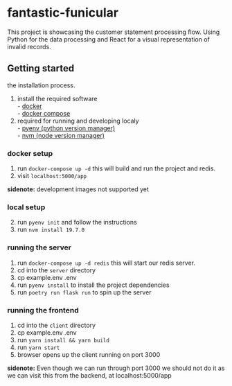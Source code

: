 # fantastic-funicular
  This project is showcasing the customer statement processing flow.
  Using Python for the data processing and React for a visual representation of invalid records.


## 

## Getting started
  the installation process.
  1. install the required software\
    - [docker](https://docs.docker.com/engine/install/)\
    - [docker compose](https://docs.docker.com/compose/install//)
  2. required for running and developing localy\
    - [pyenv (python version manager)](https://github.com/pyenv/pyenv#installation)\
    - [nvm (node version manager)](https://github.com/nvm-sh/nvm#installing-and-updating)


### docker setup
  1. run `docker-compose up -d` this will build and run the project and redis.
  2. visit `localhost:5000/app`

  **sidenote:** development images not supported yet
### local setup

  2. run `pyenv init` and follow the instructions
  3. run `nvm install 19.7.0`
  
  ### running the server
  1. run `docker-compose up -d redis` this will start our redis server.
  2. cd into the `server` directory
  3. cp example.env .env
  4. run `pyenv install` to install the project dependencies
  5. run `poetry run flask run` to spin up the server

  ### running the frontend
  1. cd into the `client` directory
  2. cp example.env .env
  3. run `yarn install && yarn build`
  4. run `yarn start`
  5. browser opens up the client running on port 3000

**sidenote:** Even though we can run through port 3000 we should not do it as we can visit this from the backend, at localhost:5000/app
